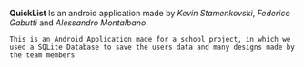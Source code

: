 **QuickList**
Is an android application made by _Kevin Stamenkovski_, _Federico Gabutti_ and _Alessandro Montalbano_.

`This is an Android Application made for a school project, in which we used a SQLite Database to save the users data and many designs made by the team members`
